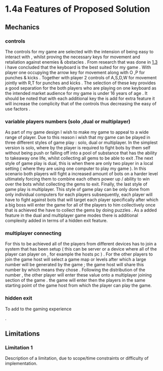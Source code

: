 # 1.4a Features of Proposed Solution

## Mechanics&#x20;

### controls&#x20;

The controls for my game are selected with the intension of being easy to interact with , whilst proving the necessary keys for movement and retaliation against enemies & obstacles . From research that was done in [1.3](../analysis/1.3-research-the-problem.md#fire-boy-and-water-girl) i have concluded that the keyboard is the best suited for my game . With player one occupying the arrow key for movement along with O ,P for punches & kicks . Together with player 2 controls of  A,S,D,W  for movement jointly with R,T for punches and kicks . The selection of these key provides a good separation for the both players who are playing on one keyboard as the intended  market audience for my game is under 16 years of age  . It should be noted that with each additional key the is add for extra feature it will increase the complicity that of the controls thus decreasing the easy of use factors .&#x20;

### variable  players numbers (solo ,dual or multiplayer)&#x20;

As part of my game design l wish to  make my game to appeal to a  wide range of player. Due to this reason i wish that my  game can be played in three different styles of game play  : solo, dual or multiplayer. In the simplest version is solo, where by the player is required to fight bots by them self without being push or falling off into a pool of substance that has the ability to takeaway one life, whilst collecting  all  gems to be able to exit .The next style of game play is dual, this is when there are only two player in a local setting ( where they are using one computer to play my game ). In this scenario both players will fight a increased amount of  bots on a harder level ultimately forcing them to combine each others power up / ability to win over the bots whilst collecting the gems to  exit. Finally,  the last style of game play is multiplayer. This style of game play can be only done from only individual computers for each players subsequently, each player will have to fight against bots that will target each player specifically after which a big boss will enter the game for all of the players to him collectively once that is achieved the have to collect the gems by doing puzzles . As a added feature in the dual and multiplayer game modes there is additional complexity  added in terms of a hidden exit feature.   &#x20;

### multiplayer connecting&#x20;

For this to be achieved all of the players from different devices has to  join a system that has been  setup ( this can be server or a device where all of the player can player on , for example  the hosts pc ) . For the other players to join the game host will select a game map or  levels after which a large number will be generated by the game ; the game host will share this number by which means they chose . Following the distribution of the number , the other player will enter  these value onto a  multiplayer joining section of the game . the game will enter then  the players in the same starting point of the game host from which the player can play the game.&#x20;

### hidden exit&#x20;

To add to the gaming experience &#x20;

















.



















































###

## Limitations

### Limitation 1

Description of a limitation, due to scope/time constraints or difficulty of implementation.
